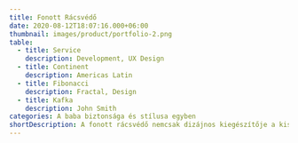 ```yaml
---
title: Fonott Rácsvédő
date: 2020-08-12T18:07:16.000+06:00
thumbnail: images/product/portfolio-2.png
table:
  - title: Service
    description: Development, UX Design
  - title: Continent
    description: Americas Latin
  - title: Fibonacci
    description: Fractal, Design
  - title: Kafka
    description: John Smith
categories: A baba biztonsága és stílusa egyben
shortDescription: A fonott rácsvédő nemcsak dizájnos kiegészítője a kiságyának, hanem praktikus védelmet is nyújt. Puha, pufi anyaga megóvja a baba fejét a rácsokkal való ütközéstől, különösen, amikor a pici már forogni kezd. Magas pamut tartalma, antiallergén töltete és mosóbarát jellege garantálja a bababarát környezetet, míg strapabíró kialakítása hosszú távú használatot biztosít.
---
```

